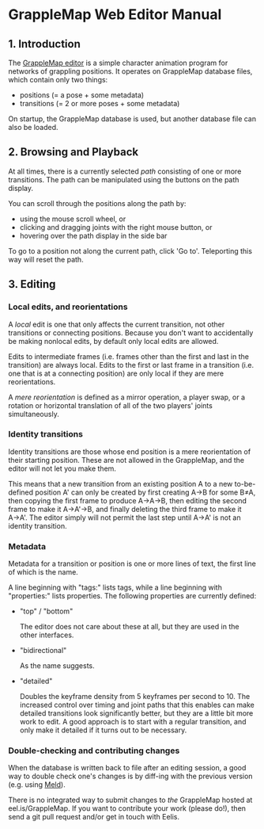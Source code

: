 # GrappleMap Web Editor Manual

## 1. Introduction

The [GrappleMap editor](http://eel.is/GrappleMap/editor) is a simple character animation
program for networks of grappling positions. It operates on GrappleMap database
files, which contain only two things:

* positions (= a pose + some metadata)
* transitions (= 2 or more poses + some metadata)

On startup, the GrappleMap database is used, but another database file can also be loaded.

## 2. Browsing and Playback

At all times, there is a currently selected _path_ consisting of one or more transitions.
The path can be manipulated using the buttons on the path display.

You can scroll through the positions along the path by:

- using the mouse scroll wheel, or
- clicking and dragging joints with the right mouse button, or
- hovering over the path display in the side bar

To go to a position not along the current path, click 'Go to'.
Teleporting this way will reset the path.

## 3. Editing

### Local edits, and reorientations

A _local_ edit is one that only affects the current transition, not
other transitions or connecting positions. Because you don't want to
accidentally be making nonlocal edits, by default only local edits are allowed.

Edits to intermediate frames (i.e. frames other than the first and last
in the transition)
are always local. Edits to the first or last frame in a transition
(i.e. one that is at a connecting position) are only local if they are mere
reorientations.

A _mere reorientation_ is defined as a mirror operation,
a player swap, or a rotation or horizontal
translation of all of the two players' joints simultaneously.

### Identity transitions

Identity transitions are those whose end position is a mere reorientation
of their starting position. These are not allowed in the GrappleMap, and the editor will not let
you make them.

This means that a new transition from an existing position A
to a new to-be-defined position A' can only be created by first creating
A→B for some B≠A, then copying the first frame to produce A→A→B,
then editing the second frame to make it A→A'→B, and finally
deleting the third frame to make it A→A'. The editor simply will not permit the last
step until A→A' is not an identity transition.

### Metadata

Metadata for a transition or position is one or more lines of text, the first
line of which is the name.

A line beginning with "tags:" lists tags, while a line beginning with
"properties:" lists properties. The following properties are currently defined:

- "top" / "bottom"

  The editor does not care about these at all, but they are used in the other
  interfaces.

- "bidirectional"

  As the name suggests.

- "detailed"

  Doubles the keyframe density from 5 keyframes per second to 10. The increased control over timing and joint paths that this enables can make detailed transitions look significantly better, but they are a little bit more work to edit. A good approach is to start with a regular transition, and only make it detailed if it turns out to be necessary.

### Double-checking and contributing changes

When the database is written back to file after an editing session, a good way
to double check one's changes is by diff-ing with the previous version (e.g.
using [Meld](http://meldmerge.org/)).

There is no integrated way to submit changes to _the_ GrappleMap hosted at eel.is/GrappleMap.
If you want to contribute your work (please do!), then send a git pull request
and/or get in touch with Eelis.


